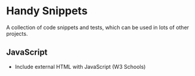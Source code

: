 # Handy Snippets
A collection of code snippets and tests, which can be used in lots of other projects.

## JavaScript ##
- Include external HTML with JavaScript (W3 Schools)
